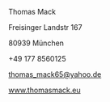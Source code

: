 Thomas Mack 

Freisinger Landstr 167

80939 München 

+49 177 8560125

thomas_mack65@yahoo.de

www.thomasmack.eu 
